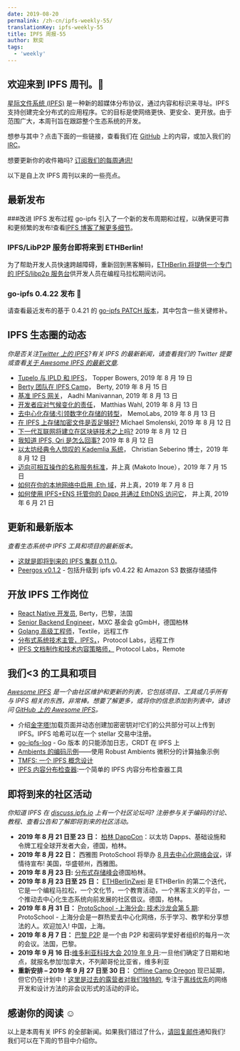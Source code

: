 ```yaml
---
date: 2019-08-20
permalink: /zh-cn/ipfs-weekly-55/
translationKey: ipfs-weekly-55
title: IPFS 周报-55
author: 默奕
tags:
  - 'weekly'
---
```


## 欢迎来到 IPFS 周刊。👋

[星际文件系统 (IPFS)](https://ipfs.io/) 是一种新的超媒体分布协议，通过内容和标识来寻址。IPFS 支持创建完全分布式的应用程序。它的目标是使网络更快、更安全、更开放。由于范围广大，本周刊旨在跟踪整个生态系统的开发。

想参与其中？点击下面的一些链接，查看我们在 [GitHub](https://github.com/ipfs) 上的内容，或加入我们的 [IRC](https://riot.im/app/#/room/#ipfs:matrix.org)。

想要更新你的收件箱吗? [订阅我们的每周通讯!](http://eepurl.com/gL2Pi5)

以下是自上次 IPFS 周刊以来的一些亮点。

## 最新发布

###改进 IPFS 发布过程
go-ipfs 引入了一个新的发布周期和过程，以确保更可靠和更频繁的发布!查看[IPFS 博客了解更多细节](https://blog.ipfs.eth.link/2019-08-14-ipfs-release-process/)。

### IPFS/LibP2P 服务台即将来到 ETHBerlin!

为了帮助开发人员快速跨越障碍，重新回到黑客解码，[ETHBerlin 将提供一个专门的 IPFS/libp2p 服务台](https://medium.com/pinata/the-ipfs-libp2p-help-desk-is-coming-to-ethberlin-9754fadaf095)供开发人员在编程马拉松期间访问。

### go-ipfs 0.4.22 发布 📣

请查看最近发布的基于 0.4.21 的 [go-ipfs PATCH 版本](https://blog.ipfs.eth.link/054-go-ipfs-0.4.22)，其中包含一些关键修补。

## IPFS 生态圈的动态

_你是否关注[Twitter 上的 IPFS](https://twitter.com/IPFSbot)?有关 IPFS 的最新新闻，请查看我们的 Twitter 提要或查看[关于 Awesome IPFS 的最新文章](https://awesome.ipfs.io/articles/)._

- [Tupelo 与 IPLD 和 IPFS](https://medium.com/@tobowers/under-the-hood-tupelo-uses-ipld-libp2p-and-it-also-makes-use-of-bitswap-2d8007ba664c)， Topper Bowers, 2019 年 8 月 19 日
- [Berty 团队在 IPFS Camp](https://berty.tech/blog/ipfs-camp/)， Berty, 2019 年 8 月 15 日
- [基准 IPFS 网关](https://aadhi.rocks/benchmarking-ipfs-gateways/)， Aadhi Manivannan, 2019 年 8 月 13 日
- [开发者应对气候变化的责任](https://blog.m7w3.de/responsibil-of-a-Developer-Climate-Change.html)， Matthias Wahl, 2019 年 8 月 13 日
- [去中心化存储:引领数字化存储的转型](https://medium.com/@memolabs/分散化存储——引领数字化存储转型——dc27514efa7f)， MemoLabs, 2019 年 8 月 13 日
- [在 IPFS 上存储加密文件是否足够好?](https://medium.com/@mikesmolenski/is-storing-encryping-files-on-IPFS-good-enough-959cbc843a37) Michael Smolenski, 2019 年 8 月 12 日
- [下一代互联网将建立在区块链技术之上吗?](https://medium.com/@bitghosted/will-the-next-generation-internet-be-built-on-blockchain-technology-e4af1dde8839) 2019 年 8 月 12 日
- [我知道 IPFS, Qri 是怎么回事?](https://qri.io/docs/concepts/ipfs_to_qri/) 2019 年 8 月 12 日
- [以太坊经典令人惊叹的 Kademlia 系统](https://medium.com/@cseberino/ethereum-classics-amazing-kademlia-system-e6c60c73014d)， Christian Seberino 博士，2019 年 8 月 12 日
- [迈向可相互操作的名称服务标准](https://medium.com/the-ethereum-name-service/towards-interoperable-name-service-standard-9e6c0dd0ee35)，井上真 (Makoto Inoue），2019 年 7 月 15 日
- [如何在你的本地网络中启用 .Eth 域](https://medium.com/the-ethereum-name-service/how-to-enable-eth-domain-in-your-local-network-9ef4c7e01003)，井上真，2019 年 7 月 8 日
- [如何使用 IPFS+ENS 托管你的 Dapp 并通过 EthDNS 访问它](https://medium.com/the-ethereum-name-service/how-to-host-your-dapp-with-ipfs-ens-and-access-it-via-ethdns-c96046059d87)， 井上真, 2019 年 6 月 21 日

## 更新和最新版本

_查看生态系统中 IPFS 工具和项目的最新版本。_

- [这就是即将到来的 IPFS 集群 0.11.0](https://github.com/ipfs/ipfs-cluster/blob/0.11.0/changelog/CHANGELOG.md)。
- [Peergos v0.1.2](https://alpha.peergos.net/public/peergos/releases/v0.1.2) - 包括升级到 ipfs v0.4.22 和 Amazon S3 数据存储插件

## 开放 IPFS 工作岗位

- [React Native 开发员](https://berty.tech/jobs/react-native-developer/), Berty，巴黎，法国
- [Senior Backend Engineer](https://www.golangprojects.com/golang-go-job-dcr-Senior-Backend-Engineer-Berlin-MXC-Foundation-gGmbH.html)，MXC 基金会 gGmbH，德国柏林
- [Golang 高级工程师](https://www.golangprojects.com/golang-go-job-def-Senior-Golang-Engineer-Remote-Textile.html)，Textile，远程工作
- [分布式系统技术主管，IPFS，](https://jobs.lever.co/protocol/9283f9b0-de64-4e1f-a221-5d02b0202198)，Protocol Labs，远程工作
- [IPFS 文档制作和技术内容策略师，](https://jobs.lever.co/protocol/e7db2c84-afd7-44a4-9a27-449c751d8289) Protocol Labs，Remote

## 我们<3 的工具和项目

_[Awesome IPFS](https://awesome.ipfs.io/) 是一个由社区维护和更新的列表，它包括项目、工具或几乎所有与 IPFS 相关的东西，非常棒。想要了解更多，或将你的信息添加到列表中，请访问 [GitHub 上的 Awesome IPFS](https://github.com/ipfs/awesome-ipfs)。_

- 介绍[金字塔!](https://gateway.pinata.cloud/ipfs/qmdeninrlewz6o6qfvlk9hqkgh75x8sk4hktrq1l2rqcib/#landing)加载页面并动态创建加密密钥对!它们的公共部分可以上传到 IPFS。IPFS 哈希可以在一个 stellar 交易中注册。
- [go-ipfs-log](https://github.com/berty/go-ipfs-log) - Go 版本 的只能添加日志，CRDT 在 IPFS 上
- [Ambients 的编码示例](https://github.com/ambientsprotocol/encoing-examples)——使用 Robust Ambients 微积分的计算抽象示例
- [TMFS: 一个 IPFS 概念设计](https://steempeak.com/ipfs/@vaultec/TMFS-a-IPFS-concept-design-znstyhyt)
- [IPFS 内容分布检查器](https://ownpaste.com/#!/ipfscheck):一个简单的 IPFS 内容分布检查器工具

## 即将到来的社区活动

_你知道 IPFS 在 [discuss.ipfs.io](https://discuss.ipfs.io/) 上有一个社区论坛吗? 注册参与关于编码的讨论、教程、查看公告和了解即将到来的社区活动。_

- **2019 年 8 月 21 日至 23 日：** [柏林 DappCon](https://www.dappcon.io/)：以太坊 Dapps、基础设施和令牌工程全球开发者大会，德国，柏林。
- **2019 年 8 月 22 日：** 西雅图 ProtoSchool 将举办 [8 月去中心化网络会议](https://www.meetup.com/ProtoSchool-Seattle-Learn-to-Make-the-Decentralized-Web/events/262328555/)，详情待宣布! 美国，华盛顿州，西雅图。
- **2019 年 8 月 23 日:** [分布式存储峰会](https://www.eventbrite.com/e/alise-stora-summit-tickets-62719912948)德国柏林。
- **2019 年 8 月 23 日至 25 日：** [ETHBerlinZwei](https://ethberlinzwei.com/) 是 ETHBerlin 的第二个迭代，它是一个编程马拉松，一个文化节，一个教育活动，一个黑客主义的平台，一个推动去中心化生态系统向前发展的社区倡议。德国，柏林。
- **2019 年 8 月 31 日：** [ProtoSchool -上海分会: 技术沙龙会第 5 期](https://www.meetup.com/Shanghai-Decentralized-Systems-Meetup-Group/events/263835810/): ProtoSchool - 上海分会是一群热爱去中心化网络，乐于学习、教学和分享想法的人。欢迎加入! 中国，上海。
- **2019 年 8 月 7 日：** [巴黎 P2P](https://p2p.paris/en/) 是一个由 P2P 和密码学爱好者组织的每月一次的会议。法国，巴黎。
- **2019 年 9 月 16 日:**[维多利亚科技大会 2019 年 9 月](https://ti.to/fission/victoria-sept-2019):一旦他们确定了日期和地点，就报名参加!加拿大，不列颠哥伦比亚省，维多利亚
- **重新安排 – 2019 年 9 月 27 日至 30 日：** [Offline Camp Oregon](http://offlinefirst.org/camp/reschedule) 现已延期，但它仍在计划中！[这里是过去的露营者对我们独特的](https://youtu.be/FNtpPW_7H1k), 专注于[离线优先](http://offlinefirst.org/)的网络开发和设计方法的非会议形式的活动的评论。

## 感谢你的阅读 ☺️

以上是本周有关 IPFS 的全部新闻。如果我们错过了什么，[请回复邮件](mailto:newsletter@ipfs.io)通知我们! 我们可以在下周的节目中介绍你。
